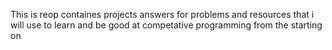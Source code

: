 This is reop containes projects answers for problems and resources that i will use to learn and be good at competative programming from the starting on
